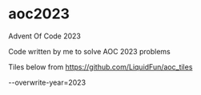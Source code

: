 # aoc2023
Advent Of Code 2023

Code written by me to solve AOC 2023 problems

Tiles below from https://github.com/LiquidFun/aoc_tiles

<!-- AOC TILES BEGIN -->
--overwrite-year=2023
<!-- AOC TILES END -->